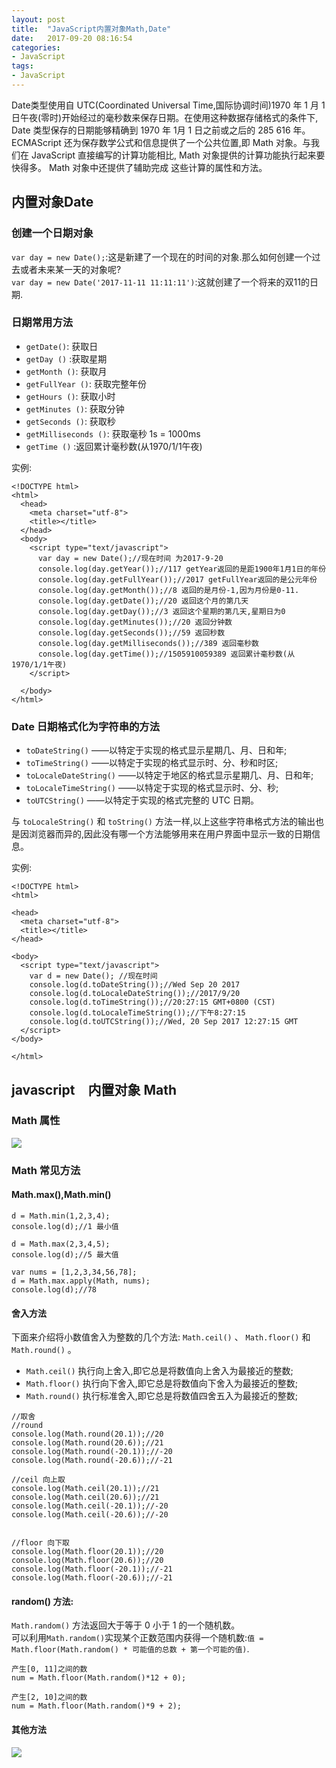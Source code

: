 ```yaml
---
layout: post
title:  "JavaScript内置对象Math,Date"
date:   2017-09-20 08:16:54
categories:
- JavaScript
tags:
- JavaScript
---
```



Date类型使用自 UTC(Coordinated Universal Time,国际协调时间)1970 年 1 月 1 日午夜(零时)开始经过的毫秒数来保存日期。在使用这种数据存储格式的条件下, Date 类型保存的日期能够精确到 1970 年 1月 1 日之前或之后的 285 616 年。     
ECMAScript 还为保存数学公式和信息提供了一个公共位置,即 Math 对象。与我们在 JavaScript 直接编写的计算功能相比, Math 对象提供的计算功能执行起来要快得多。 Math 对象中还提供了辅助完成
这些计算的属性和方法。   





## 内置对象Date

### 创建一个日期对象

`var day = new Date();`:这是新建了一个现在的时间的对象.那么如何创建一个过去或者未来某一天的对象呢?      
`var day = new Date('2017-11-11 11:11:11')`:这就创建了一个将来的双11的日期.

### 日期常用方法

- `getDate()`: 获取日
- `getDay ()` :获取星期
- `getMonth ()`: 获取月
- `getFullYear ()`: 获取完整年份
- `getHours ()`: 获取小时
- `getMinutes ()`: 获取分钟
- `getSeconds ()`: 获取秒
- `getMilliseconds ()`: 获取毫秒 1s = 1000ms
- `getTime ()` :返回累计毫秒数(从1970/1/1午夜)

实例:

```
<!DOCTYPE html>
<html>
  <head>
    <meta charset="utf-8">
    <title></title>
  </head>
  <body>
    <script type="text/javascript">
      var day = new Date();//现在时间 为2017-9-20
      console.log(day.getYear());//117 getYear返回的是距1900年1月1日的年份
      console.log(day.getFullYear());//2017 getFullYear返回的是公元年份
      console.log(day.getMonth());//8 返回的是月份-1,因为月份是0-11.
      console.log(day.getDate());//20 返回这个月的第几天
      console.log(day.getDay());//3 返回这个星期的第几天,星期日为0
      console.log(day.getMinutes());//20 返回分钟数
      console.log(day.getSeconds());//59 返回秒数
      console.log(day.getMilliseconds());//389 返回毫秒数
      console.log(day.getTime());//1505910059389 返回累计毫秒数(从1970/1/1午夜)
    </script>

  </body>
</html>
```

### Date 日期格式化为字符串的方法

- `toDateString()` ——以特定于实现的格式显示星期几、月、日和年;
- `toTimeString()` ——以特定于实现的格式显示时、分、秒和时区;
- `toLocaleDateString()` ——以特定于地区的格式显示星期几、月、日和年;
- `toLocaleTimeString()` ——以特定于实现的格式显示时、分、秒;
- `toUTCString()` ——以特定于实现的格式完整的 UTC 日期。

与 `toLocaleString()` 和 `toString()` 方法一样,以上这些字符串格式方法的输出也是因浏览器而异的,因此没有哪一个方法能够用来在用户界面中显示一致的日期信息。

实例:

```
<!DOCTYPE html>
<html>

<head>
  <meta charset="utf-8">
  <title></title>
</head>

<body>
  <script type="text/javascript">
    var d = new Date(); //现在时间
    console.log(d.toDateString());//Wed Sep 20 2017
    console.log(d.toLocaleDateString());//2017/9/20
    console.log(d.toTimeString());//20:27:15 GMT+0800 (CST)
    console.log(d.toLocaleTimeString());//下午8:27:15
    console.log(d.toUTCString());//Wed, 20 Sep 2017 12:27:15 GMT
  </script>
</body>

</html>
```

## javascript　内置对象 Math

### Math 属性

![](http://assets.qipo.net/math.png)

### Math 常见方法

#### Math.max(),Math.min()

```
d = Math.min(1,2,3,4);
console.log(d);//1 最小值

d = Math.max(2,3,4,5);
console.log(d);//5 最大值

var nums = [1,2,3,34,56,78];
d = Math.max.apply(Math, nums);
console.log(d);//78
```

#### 舍入方法

下面来介绍将小数值舍入为整数的几个方法: `Math.ceil()` 、 `Math.floor()` 和 `Math.round()` 。
- `Math.ceil()` 执行向上舍入,即它总是将数值向上舍入为最接近的整数;
- `Math.floor()` 执行向下舍入,即它总是将数值向下舍入为最接近的整数;
- `Math.round()` 执行标准舍入,即它总是将数值四舍五入为最接近的整数;

```
//取舍
//round
console.log(Math.round(20.1));//20
console.log(Math.round(20.6));//21
console.log(Math.round(-20.1));//-20
console.log(Math.round(-20.6));//-21

//ceil 向上取
console.log(Math.ceil(20.1));//21
console.log(Math.ceil(20.6));//21
console.log(Math.ceil(-20.1));//-20
console.log(Math.ceil(-20.6));//-20


//floor 向下取
console.log(Math.floor(20.1));//20
console.log(Math.floor(20.6));//20
console.log(Math.floor(-20.1));//-21
console.log(Math.floor(-20.6));//-21
```

#### random() 方法:

`Math.random()` 方法返回大于等于 0 小于 1 的一个随机数。   
可以利用`Math.random()`实现某个正数范围内获得一个随机数:`值 = Math.floor(Math.random() * 可能值的总数 + 第一个可能的值)`.

```
产生[0, 11]之间的数
num = Math.floor(Math.random()*12 + 0);

产生[2, 10]之间的数
num = Math.floor(Math.random()*9 + 2);
```

#### 其他方法

![](http://assets.qipo.net/math1.png)
